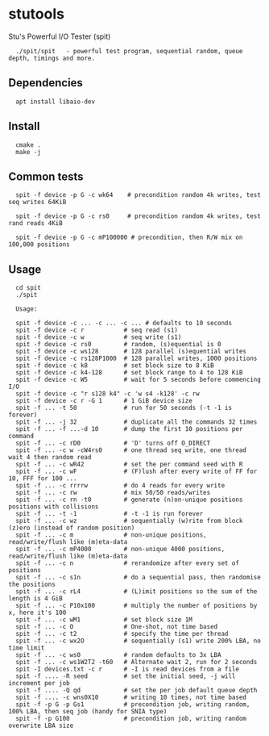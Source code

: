 # stutools

Stu's Powerful I/O Tester (spit)

      ./spit/spit   - powerful test program, sequential random, queue depth, timings and more.

## Dependencies

      apt install libaio-dev

## Install

      cmake .
      make -j

## Common tests
      spit -f device -p G -c wk64    # precondition random 4k writes, test seq writes 64KiB

      spit -f device -p G -c rs0     # precondition random 4k writes, test rand reads 4KiB

      spit -f device -p G -c mP100000 # precondition, then R/W mix on 100,000 positions

## Usage

      cd spit
      ./spit

      Usage:
      
      spit -f device -c ... -c ... -c ... # defaults to 10 seconds
      spit -f device -c r           # seq read (s1)
      spit -f device -c w           # seq write (s1)
      spit -f device -c rs0         # random, (s)equential is 0
      spit -f device -c ws128       # 128 parallel (s)equential writes
      spit -f device -c rs128P1000  # 128 parallel writes, 1000 positions
      spit -f device -c k8          # set block size to 8 KiB
      spit -f device -c k4-128      # set block range to 4 to 128 KiB
      spit -f device -c W5          # wait for 5 seconds before commencing I/O
      spit -f device -c "r s128 k4" -c 'w s4 -k128' -c rw
      spit -f device -c r -G 1      # 1 GiB device size
      spit -f ... -t 50             # run for 50 seconds (-t -1 is forever)
      spit -f ... -j 32             # duplicate all the commands 32 times
      spit -f ... -f ...-d 10       # dump the first 10 positions per command
      spit -f ... -c rD0            # 'D' turns off O_DIRECT
      spit -f ... -c w -cW4rs0      # one thread seq write, one thread wait 4 then random read
      spit -f ... -c wR42           # set the per command seed with R
      spit -f ... -c wF             # (F)lush after every write of FF for 10, FFF for 100 ...
      spit -f ... -c rrrrw          # do 4 reads for every write
      spit -f ... -c rw             # mix 50/50 reads/writes
      spit -f ... -c rn -t0         # generate (n)on-unique positions positions with collisions
      spit -f ... -t -1             # -t -1 is run forever
      spit -f ... -c wz             # sequentially (w)rite from block (z)ero (instead of random position)
      spit -f ... -c m              # non-unique positions, read/write/flush like (m)eta-data
      spit -f ... -c mP4000         # non-unique 4000 positions, read/write/flush like (m)eta-data
      spit -f ... -c n              # rerandomize after every set of positions
      spit -f ... -c s1n            # do a sequential pass, then randomise the positions
      spit -f ... -c rL4            # (L)imit positions so the sum of the length is 4 GiB
      spit -f ... -c P10x100        # multiply the number of positions by x, here it's 100
      spit -f ... -c wM1            # set block size 1M
      spit -f ... -c O              # One-shot, not time based
      spit -f ... -c t2             # specify the time per thread
      spit -f ... -c wx2O           # sequentially (s1) write 200% LBA, no time limit
      spit -f ... -c ws0            # random defaults to 3x LBA
      spit -f ... -c ws1W2T2 -t60   # Alternate wait 2, run for 2 seconds
      spit -I devices.txt -c r      # -I is read devices from a file
      spit -f .... -R seed          # set the initial seed, -j will increment per job
      spit -f .... -Q qd            # set the per job default queue depth
      spit -f .... -c wns0X10       # writing 10 times, not time based
      spit -f -p G -p Gs1           # precondition job, writing random, 100% LBA, then seq job (handy for SNIA type)
      spit -f -p G100               # precondition job, writing random overwrite LBA size
